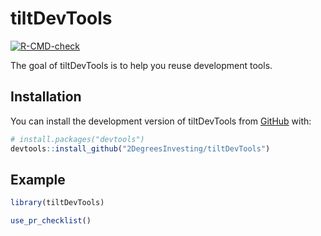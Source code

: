 
<!-- README.md is generated from README.Rmd. Please edit that file -->

# tiltDevTools

<!-- badges: start -->

[![R-CMD-check](https://github.com/2DegreesInvesting/tiltDevTools/actions/workflows/R-CMD-check.yaml/badge.svg)](https://github.com/2DegreesInvesting/tiltDevTools/actions/workflows/R-CMD-check.yaml)
<!-- badges: end -->

The goal of tiltDevTools is to help you reuse development tools.

## Installation

You can install the development version of tiltDevTools from
[GitHub](https://github.com/) with:

``` r
# install.packages("devtools")
devtools::install_github("2DegreesInvesting/tiltDevTools")
```

## Example

``` r
library(tiltDevTools)

use_pr_checklist()
```
